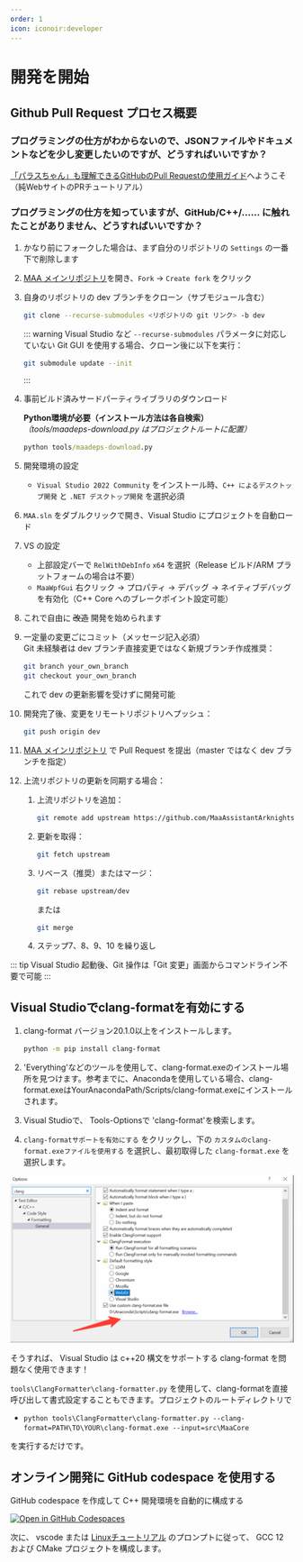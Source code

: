 ```yaml
---
order: 1
icon: iconoir:developer
---
```


# 開発を開始

## Github Pull Request プロセス概要

### プログラミングの仕方がわからないので、JSONファイルやドキュメントなどを少し変更したいのですが、どうすればいいですか？

[「パラスちゃん」も理解できるGitHubのPull Requestの使用ガイド](./pr-tutorial.md)へようこそ（純WebサイトのPRチュートリアル）

### プログラミングの仕方を知っていますが、GitHub/C++/...... に触れたことがありません、どうすればいいですか？

1. かなり前にフォークした場合は、まず自分のリポジトリの `Settings` の一番下で削除します
2. [MAA メインリポジトリ](https://github.com/MaaAssistantArknights/MaaAssistantArknights)を開き、`Fork` → `Create fork` をクリック
3. 自身のリポジトリの dev ブランチをクローン（サブモジュール含む）

   ```bash
   git clone --recurse-submodules <リポジトリの git リンク> -b dev
   ```

   ::: warning
   Visual Studio など `--recurse-submodules` パラメータに対応していない Git GUI を使用する場合、クローン後に以下を実行：

   ```bash
   git submodule update --init
   ```

   :::

4. 事前ビルド済みサードパーティライブラリのダウンロード

   **Python環境が必要（インストール方法は各自検索）**  
   _（tools/maadeps-download.py はプロジェクトルートに配置）_

   ```cmd
   python tools/maadeps-download.py
   ```

5. 開発環境の設定

   - `Visual Studio 2022 Community` をインストール時、`C++ によるデスクトップ開発` と `.NET デスクトップ開発` を選択必須

6. `MAA.sln` をダブルクリックで開き、Visual Studio にプロジェクトを自動ロード
7. VS の設定

   - 上部設定バーで `RelWithDebInfo` `x64` を選択（Release ビルド/ARM プラットフォームの場合は不要）
   - `MaaWpfGui` 右クリック → プロパティ → デバッグ → ネイティブデバッグを有効化（C++ Core へのブレークポイント設定可能）

8. これで自由に ~~改造~~ 開発を始められます
9. 一定量の変更ごにコミット（メッセージ記入必須）  
   Git 未経験者は dev ブランチ直接変更ではなく新規ブランチ作成推奨：

   ```bash
   git branch your_own_branch
   git checkout your_own_branch
   ```

   これで dev の更新影響を受けずに開発可能

10. 開発完了後、変更をリモートリポジトリへプッシュ：

    ```bash
    git push origin dev
    ```

11. [MAA メインリポジトリ](https://github.com/MaaAssistantArknights/MaaAssistantArknights) で Pull Request を提出（master ではなく dev ブランチを指定）
12. 上流リポジトリの更新を同期する場合：

    1. 上流リポジトリを追加：

       ```bash
       git remote add upstream https://github.com/MaaAssistantArknights/MaaAssistantArknights.git
       ```

    2. 更新を取得：

       ```bash
       git fetch upstream
       ```

    3. リベース（推奨）またはマージ：

       ```bash
       git rebase upstream/dev
       ```

       または

       ```bash
       git merge
       ```

    4. ステップ7、8、9、10 を繰り返し

::: tip
Visual Studio 起動後、Git 操作は「Git 変更」画面からコマンドライン不要で可能
:::

## Visual Studioでclang-formatを有効にする

1. clang-format バージョン20.1.0以上をインストールします。

   ```bash
   python -m pip install clang-format
   ```

2. 'Everything'などのツールを使用して、clang-format.exeのインストール場所を見つけます。参考までに、Anacondaを使用している場合、clang-format.exeはYourAnacondaPath/Scripts/clang-format.exeにインストールされます。
3. Visual Studioで、 Tools-Optionsで 'clang-format'を検索します。
4. `clang-formatサポートを有効にする` をクリックし、下の `カスタムのclang-format.exeファイルを使用する` を選択し、最初取得した `clang-format.exe` を選択します。

![Visual Studioでclang-formatを有効にする](/images/zh-cn/development-enable-vs-clang-format.png)

そうすれば、 Visual Studio は c++20 構文をサポートする clang-format を問題なく使用できます！

`tools\ClangFormatter\clang-formatter.py` を使用して、clang-formatを直接呼び出して書式設定することもできます。プロジェクトのルートディレクトリで

- `python tools\ClangFormatter\clang-formatter.py --clang-format=PATH\TO\YOUR\clang-format.exe --input=src\MaaCore`

を実行するだけです。

## オンライン開発に GitHub codespace を使用する

GitHub codespace を作成して C++ 開発環境を自動的に構成する

[![Open in GitHub Codespaces](https://github.com/codespaces/badge.svg?color=green)](https://codespaces.new/MaaAssistantArknights/MaaAssistantArknights)

次に、 vscode または [Linuxチュートリアル](./linux-tutorial.md) のプロンプトに従って、 GCC 12 および CMake プロジェクトを構成します。
